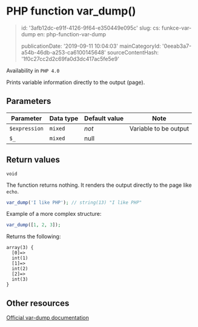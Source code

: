 PHP function var_dump()
=======================

> id: '3afb12dc-e91f-4126-9f64-e350449e095c'
> slug:
> 	cs: funkce-var-dump
> 	en: php-function-var-dump
> 
> publicationDate: '2019-09-11 10:04:03'
> mainCategoryId: '0eeab3a7-a54b-46db-a253-ca6100145648'
> sourceContentHash: '1f0c27cc2d2c69fa0d3dc417ac5fe5e9'

Availability in `PHP 4.0`

Prints variable information directly to the output (page).

Parameters
--------------

| Parameter | Data type | Default value | Note |
|-----|-----|-----|-----|
| `$expression` | `mixed` | *not* | Variable to be output |
| `$_` | `mixed` | null | |


Return values
----------------

`void`

The function returns nothing. It renders the output directly to the page like `echo`.

```php
var_dump('I like PHP'); // string(13) "I like PHP"
```

Example of a more complex structure:

```php
var_dump([1, 2, 3]);
```

Returns the following:

```
array(3) {
  [0]=>
  int(1)
  [1]=>
  int(2)
  [2]=>
  int(3)
}
```

Other resources
------------

[Official var-dump documentation](https://www.php.net/manual/en/function.var-dump.php)
